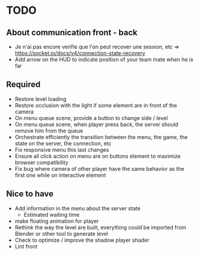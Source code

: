 # TODO

## About communication front - back

- Je n'ai pas encore verifie que l'on peut recover une session, etc => https://socket.io/docs/v4/connection-state-recovery
- Add arrow on the HUD to indicate position of your team mate when he is far

## Required

- Restore level loading
- Restore occlusion with the light if some element are in front of the camera
- On menu queue scene, provide a button to change side / level
- On menu queue scene, when player press back, the server should remove him from the queue
- Orchestrate efficiently the transition between the menu, the game, the state on the server, the connection, etc
- Fix responsive menu this last changes
- Ensure all click action on menu are on buttons element to maximize browser compatibility
- Fix bug where camera of other player have the same behavior as the first one while on interactive element

## Nice to have

- Add information in the menu about the server state
  - Estimated waiting time
- make floating animation for player
- Rethink the way the level are built, everything could be imported from Blender or other tool to generate level
- Check to optimize / improve the shadow player shader
- Lint front
